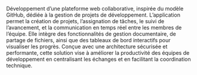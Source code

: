 Développement d’une plateforme web collaborative, inspirée du modèle GitHub, dédiée à la gestion de projets de développement. L’application permet la création de projets, l’assignation de tâches, le suivi de l’avancement, et la communication en temps réel entre les membres de l’équipe. Elle intègre des fonctionnalités de gestion documentaire, de partage de fichiers, ainsi que des tableaux de bord interactifs pour visualiser les progrès. Conçue avec une architecture sécurisée et performante, cette solution vise à améliorer la productivité des équipes de développement en centralisant les échanges et en facilitant la coordination technique.
